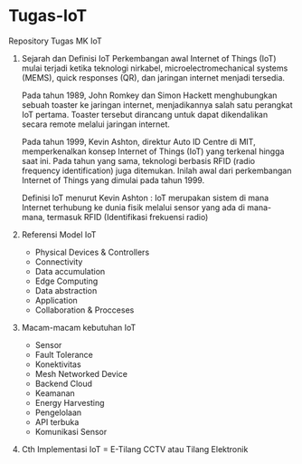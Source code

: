 # Tugas-IoT
Repository Tugas MK IoT

1. Sejarah dan Definisi IoT
   Perkembangan awal Internet of Things (IoT) mulai terjadi ketika teknologi nirkabel, microelectromechanical systems (MEMS), quick responses (QR), dan jaringan internet menjadi tersedia.

   Pada tahun 1989, John Romkey dan Simon Hackett menghubungkan sebuah toaster ke jaringan internet, menjadikannya salah satu perangkat IoT pertama. Toaster tersebut dirancang untuk dapat dikendalikan secara remote melalui jaringan internet. 

   Pada tahun 1999, Kevin Ashton, direktur Auto ID Centre di MIT, memperkenalkan konsep Internet of Things (IoT) yang terkenal hingga saat ini. Pada tahun yang sama, teknologi berbasis RFID (radio frequency identification) juga ditemukan. Inilah awal dari perkembangan Internet of Things yang dimulai pada tahun 1999.

   Definisi IoT menurut Kevin Ashton : IoT merupakan sistem di mana Internet terhubung ke dunia fisik melalui sensor yang ada di mana-mana, termasuk RFID (Identifikasi frekuensi radio)

2. Referensi Model IoT
   - Physical Devices & Controllers
   - Connectivity
   - Data accumulation
   - Edge Computing
   - Data abstraction
   - Application
   - Collaboration & Procceses
     
3. Macam-macam kebutuhan IoT
   - Sensor
   - Fault Tolerance
   - Konektivitas
   - Mesh Networked Device
   - Backend Cloud
   - Keamanan
   - Energy Harvesting
   - Pengelolaan
   - API terbuka
   - Komunikasi Sensor
    
4. Cth Implementasi IoT =
   E-Tilang CCTV atau Tilang Elektronik
   
